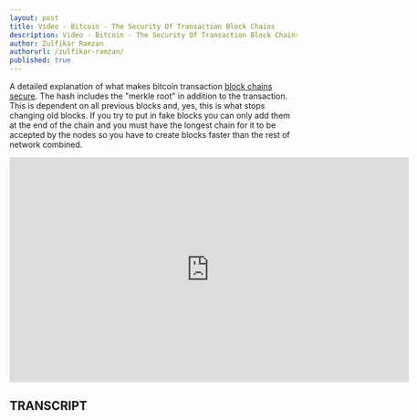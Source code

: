 ```yaml
---
layout: post
title: Video - Bitcoin - The Security Of Transaction Block Chains
description: Video - Bitcoin - The Security Of Transaction Block Chains
author: Zulfikar Ramzan
authorurl: /zulfikar-ramzan/
published: true
---
```


<p>A detailed explanation of what makes bitcoin transaction <a href="/what-are-sidechains/">block chains secure</a>. The hash includes the "merkle root" in addition to the transaction. This is dependent on all previous blocks and, yes, this is what stops changing old blocks. If you try to put in fake blocks you can only add them at the end of the chain and you must have the longest chain for it to be accepted by the nodes so you have to create blocks faster than the rest of network combined.</p>

<center><iframe width="700" height="394" src="https://www.youtube.com/embed/8zgvzmKZ5vo" frameborder="0" allowfullscreen></iframe></center>

<h2>TRANSCRIPT</h2>
